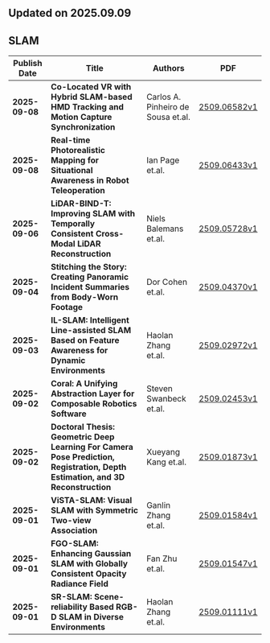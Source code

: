 ## Updated on 2025.09.09

## SLAM

|Publish Date|Title|Authors|PDF|
|---|---|---|---|
|**2025-09-08**|**Co-Located VR with Hybrid SLAM-based HMD Tracking and Motion Capture Synchronization**|Carlos A. Pinheiro de Sousa et.al.|[2509.06582v1](http://arxiv.org/abs/2509.06582v1)|
|**2025-09-08**|**Real-time Photorealistic Mapping for Situational Awareness in Robot Teleoperation**|Ian Page et.al.|[2509.06433v1](http://arxiv.org/abs/2509.06433v1)|
|**2025-09-06**|**LiDAR-BIND-T: Improving SLAM with Temporally Consistent Cross-Modal LiDAR Reconstruction**|Niels Balemans et.al.|[2509.05728v1](http://arxiv.org/abs/2509.05728v1)|
|**2025-09-04**|**Stitching the Story: Creating Panoramic Incident Summaries from Body-Worn Footage**|Dor Cohen et.al.|[2509.04370v1](http://arxiv.org/abs/2509.04370v1)|
|**2025-09-03**|**IL-SLAM: Intelligent Line-assisted SLAM Based on Feature Awareness for Dynamic Environments**|Haolan Zhang et.al.|[2509.02972v1](http://arxiv.org/abs/2509.02972v1)|
|**2025-09-02**|**Coral: A Unifying Abstraction Layer for Composable Robotics Software**|Steven Swanbeck et.al.|[2509.02453v1](http://arxiv.org/abs/2509.02453v1)|
|**2025-09-02**|**Doctoral Thesis: Geometric Deep Learning For Camera Pose Prediction, Registration, Depth Estimation, and 3D Reconstruction**|Xueyang Kang et.al.|[2509.01873v1](http://arxiv.org/abs/2509.01873v1)|
|**2025-09-01**|**ViSTA-SLAM: Visual SLAM with Symmetric Two-view Association**|Ganlin Zhang et.al.|[2509.01584v1](http://arxiv.org/abs/2509.01584v1)|
|**2025-09-01**|**FGO-SLAM: Enhancing Gaussian SLAM with Globally Consistent Opacity Radiance Field**|Fan Zhu et.al.|[2509.01547v1](http://arxiv.org/abs/2509.01547v1)|
|**2025-09-01**|**SR-SLAM: Scene-reliability Based RGB-D SLAM in Diverse Environments**|Haolan Zhang et.al.|[2509.01111v1](http://arxiv.org/abs/2509.01111v1)|

